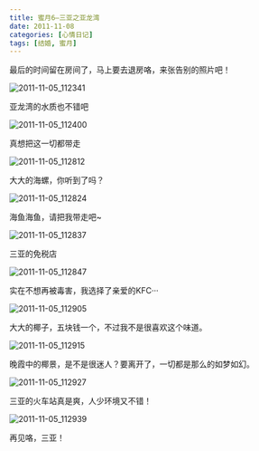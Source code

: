 ```yaml
---
title: 蜜月6–三亚之亚龙湾
date: 2011-11-08
categories: [心情日记]
tags: [结婚, 蜜月]
---
```


最后的时间留在房间了，马上要去退房咯，来张告别的照片吧！

![2011-11-05_112341](http://fwhyy.com/img/post/2011-11-05_112341.jpg)

亚龙湾的水质也不错吧

![2011-11-05_112400](http://fwhyy.com/img/post/2011-11-05_112400.jpg)

真想把这一切都带走

![2011-11-05_112812](http://fwhyy.com/img/post/2011-11-05_112812.jpg)

大大的海螺，你听到了吗？

![2011-11-05_112824](http://fwhyy.com/img/post/2011-11-05_112824.jpg)

海鱼海鱼，请把我带走吧~

![2011-11-05_112837](http://fwhyy.com/img/post/2011-11-05_112837.jpg)

三亚的免税店

![2011-11-05_112847](http://fwhyy.com/img/post/2011-11-05_112847.jpg)

实在不想再被毒害，我选择了亲爱的KFC···

![2011-11-05_112905](http://fwhyy.com/img/post/2011-11-05_112905.jpg)

大大的椰子，五块钱一个，不过我不是很喜欢这个味道。

![2011-11-05_112915](http://fwhyy.com/img/post/2011-11-05_112915.jpg)

晚霞中的椰景，是不是很迷人？要离开了，一切都是那么的如梦如幻。

![2011-11-05_112927](http://fwhyy.com/img/post/2011-11-05_112927.jpg)

三亚的火车站真是爽，人少环境又不错！

![2011-11-05_112939](http://fwhyy.com/img/post/2011-11-05_112939.jpg)

再见咯，三亚！


